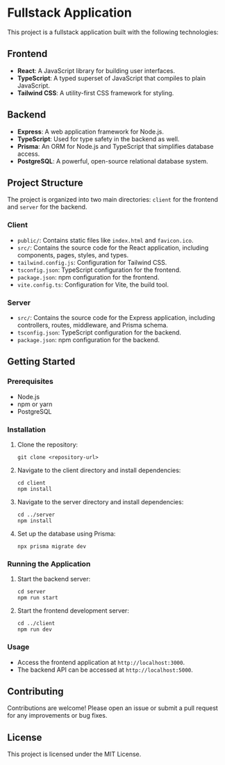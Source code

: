 # Fullstack Application

This project is a fullstack application built with the following technologies:

## Frontend
- **React**: A JavaScript library for building user interfaces.
- **TypeScript**: A typed superset of JavaScript that compiles to plain JavaScript.
- **Tailwind CSS**: A utility-first CSS framework for styling.

## Backend
- **Express**: A web application framework for Node.js.
- **TypeScript**: Used for type safety in the backend as well.
- **Prisma**: An ORM for Node.js and TypeScript that simplifies database access.
- **PostgreSQL**: A powerful, open-source relational database system.

## Project Structure
The project is organized into two main directories: `client` for the frontend and `server` for the backend.

### Client
- `public/`: Contains static files like `index.html` and `favicon.ico`.
- `src/`: Contains the source code for the React application, including components, pages, styles, and types.
- `tailwind.config.js`: Configuration for Tailwind CSS.
- `tsconfig.json`: TypeScript configuration for the frontend.
- `package.json`: npm configuration for the frontend.
- `vite.config.ts`: Configuration for Vite, the build tool.

### Server
- `src/`: Contains the source code for the Express application, including controllers, routes, middleware, and Prisma schema.
- `tsconfig.json`: TypeScript configuration for the backend.
- `package.json`: npm configuration for the backend.

## Getting Started

### Prerequisites
- Node.js
- npm or yarn
- PostgreSQL

### Installation

1. Clone the repository:
   ```
   git clone <repository-url>
   ```

2. Navigate to the client directory and install dependencies:
   ```
   cd client
   npm install
   ```

3. Navigate to the server directory and install dependencies:
   ```
   cd ../server
   npm install
   ```

4. Set up the database using Prisma:
   ```
   npx prisma migrate dev
   ```

### Running the Application

1. Start the backend server:
   ```
   cd server
   npm run start
   ```

2. Start the frontend development server:
   ```
   cd ../client
   npm run dev
   ```

### Usage
- Access the frontend application at `http://localhost:3000`.
- The backend API can be accessed at `http://localhost:5000`.

## Contributing
Contributions are welcome! Please open an issue or submit a pull request for any improvements or bug fixes.

## License
This project is licensed under the MIT License.